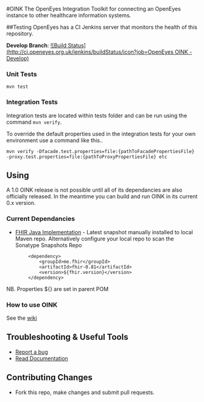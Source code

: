#OINK
The OpenEyes Integration Toolkit for connecting an OpenEyes instance to other healthcare information systems.

##Testing
OpenEyes has a CI Jenkins server that monitors the health of this repository.

**Develop Branch**: [![Build Status](http://ci.openeyes.org.uk/jenkins/buildStatus/icon?job=OpenEyes OINK - Develop)](http://ci.openeyes.org.uk/jenkins/job/OpenEyes%20OINK%20-%20Develop/)

### Unit Tests
```
mvn test
```

### Integration Tests
Integration tests are located within tests folder and can be run using the command `mvn verify`. 

To override the default properties used in the integration tests for your own environment use a command like this..

```
mvn verify -Dfacade.test.properties=file:{pathToFacadePropertiesFile} -proxy.test.properties=file:{pathToProxyPropertiesFile} etc
```

## Using
A 1.0 OINK release is not possible until all of its dependancies are also officially released. In the meantime you can build and run OINK in its current 0.x version.

### Current Dependancies
- [FHIR Java Implementation](http://www.hl7.org/implement/standards/fhir/downloads.html) - Latest snapshot manually installed to local Maven repo. Alternatively configure your local repo to scan the Sonatype Snapshots Repo

```
		<dependency>
			<groupId>me.fhir</groupId>
			<artifactId>fhir-0.81</artifactId>
			<version>${fhir.version}</version>
		</dependency>
```

NB. Properties ${} are set in parent POM


### How to use OINK
See the [wiki](https://openeyes.atlassian.net/wiki/display/OINK/Using+OINK)


## Troubleshooting & Useful Tools
- [Report a bug](https://openeyes.atlassian.net/secure/Dashboard.jspa)
- [Read Documentation](https://openeyes.atlassian.net/wiki/dashboard.action)

## Contributing Changes
- Fork this repo, make changes and submit pull requests.
